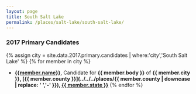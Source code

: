 ```yaml
---
layout: page
title: South Salt Lake
permalink: /places/salt-lake/south-salt-lake/
---
```


### 2017 Primary Candidates
{% assign city = site.data.2017.primary.candidates | where:'city','South Salt Lake' %}
{% for member in city  %}
- <strong>[{{member.name}}](../../../people/{{member.id}})</strong>, Candidate for <strong>{{ member.body }}</strong> of <strong>{{ member.city }}, [{{ member.county }}](../../../places/{{ member.county | downcase | replace: ' ','-' }}), [{{ member.state }}](../../../places)</strong>
{% endfor %}
